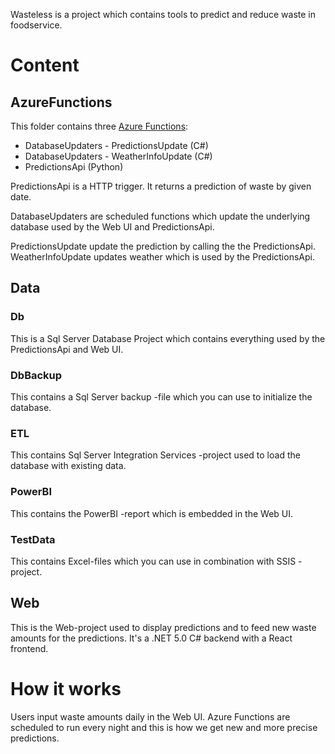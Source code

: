 Wasteless is a project which contains tools to predict and reduce waste in foodservice. 

# Content

## AzureFunctions

This folder contains three [Azure Functions](https://docs.microsoft.com/en-us/azure/azure-functions/functions-overview):
* DatabaseUpdaters - PredictionsUpdate (C#)
* DatabaseUpdaters - WeatherInfoUpdate (C#)
* PredictionsApi (Python)

PredictionsApi is a HTTP trigger. It returns a prediction of waste by given date.

DatabaseUpdaters are scheduled functions which update the underlying database used by the Web UI and PredictionsApi.

PredictionsUpdate update the prediction by calling the the PredictionsApi.  
WeatherInfoUpdate updates weather which is used by the PredictionsApi.

## Data

### Db

This is a Sql Server Database Project which contains everything used by the PredictionsApi and Web UI.

### DbBackup

This contains a Sql Server backup -file which you can use to initialize the database.

### ETL

This contains Sql Server Integration Services -project used to load the database with existing data.

### PowerBI

This contains the PowerBI -report which is embedded in the Web UI.

### TestData

This contains Excel-files which you can use in combination with SSIS -project.

## Web

This is the Web-project used to display predictions and to feed new waste amounts for the predictions. It's a .NET 5.0 C# backend with a React frontend.

# How it works

Users input waste amounts daily in the Web UI. Azure Functions are scheduled to run every night and this is how we get new and more precise predictions.
